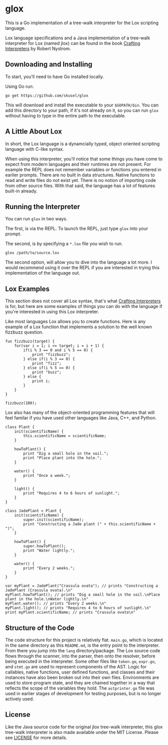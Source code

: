 # glox
This is a Go implementation of a tree-walk interpreter for the Lox scripting language. 

Lox language specifications and a Java implementation of a tree-walk interpreter for Lox (named jlox) can be found in the book [Crafting Interpreters](https://craftinginterpreters.com/) by Robert Nystrom.

## Downloading and Installing
To start, you'll need to have Go installed locally.

Using Go run:
```
go get https://github.com/skusel/glox
```

This will download and install the executable to your `$GOPATH/bin`. You can add this directory to your path, if it's not already on it, so you can run `glox` without having to type in the entire path to the executable.

## A Little About Lox
In short, the Lox language is a dynamcially typed, object oriented scripting language with C-like syntax.

When using this interpreter, you'll notice that some things you have come to expect from modern languages and their runtimes are not present. For example the REPL does not remember variables or functions you entered in earlier prompts. There are no built in data structures. Native functions to read and write files do not exist yet. There is no notion of importing code from other source files. With that said, the language has a lot of features built-in already.

## Running the Interpreter
You can run `glox` in two ways.

The first, is via the REPL. To launch the REPL, just type `glox` into your prompt.

The second, is by specifying a `*.lox` file you wish to run.

```
glox /path/to/source.lox
```

The second option, will allow you to dive into the language a lot more. I would recommend using it over the REPL if you are interested in trying this implementation of the language out.

## Lox Examples
This section does not cover all Lox syntax, that's what [Crafting Interpreters](https://craftinginterpreters.com/) is for, but here are some examples of things you can do with the language if you're interested in using this Lox interpreter.

Like most languages Lox allows you to create functions. Here is any example of a Lox function that implements a solution to the well known fizzbuzz question.

```
fun fizzbuzz(target) {
    for(var i = 1; i <= target; i = i + 1) {
        if(i % 3 == 0 and i % 5 == 0) {
            print "fizzbuzz";
        } else if(i % 3 == 0) {
            print "fizz";
        } else if(i % 5 == 0) {
            print "buzz";
        } else {
            print i;
        }
    }
}

fizzbuzz(100);
```

Lox also has many of the object-oriented programming features that will feel familar if you have used other languages like Java, C++, and Python.

```
class Plant {
    init(scientificName) {
        this.scientificName = scientificName;
    }

    howToPlant() {
        print "Dig a small hole in the soil.";
        print "Place plant into the hole.";
    }

    water() {
        print "Once a week.";
    }

    light() {
        print "Requires 4 to 6 hours of sunlight.";
    }
}

class JadePlant < Plant {
    init(scientificName) {
        super.init(scientificName);
        print "Constructing a Jade plant (" + this.scientificName + ")";
    }

    howToPlant() {
        super.howToPlant();
        print "Water lightly.";
    }

    water() {
        print "Every 2 weeks.";
    }
}

var myPlant = JadePlant("Crassula ovata"); // prints "Constructing a JadePlant (Crassula ovata).\n"
myPlant.howToPlant(); // prints "Dig a small hole in the soil.\nPlace plant in the hole.\nWater lightly.\n"
myPlant.water(); // prints "Every 2 weeks.\n"
myPlant.light(); // prints "Requires 4 to 6 hours of sunlight.\n"
print myPlant.scientificName; // prints "Crassula ovata\n"
```

## Structure of the Code
The code structure for this project is relatively flat. `main.go`, which is located in the same directory as this `README.md`, is the entry point to the interpreter. From there you jump into the `lang` directory/package. The Lox source code flows through the scanner, into the parser, then onto the resolver, before being executed in the interpreter. Some other files like `token.go`, `expr.go`, and `stmt.go` are used to represent components of the AST. Logic for callables, native functions, user defined functions, and classes and their instances have also been broken out into their own files. Environments are used to store program state, and they are chained together in a way that reflects the scope of the variables they hold. The `astprinter.go` file was used in earlier stages of development for testing purposes, but is no longer actively used.

## License
Like the Java source code for the original jlox tree-walk interpreter, this glox tree-walk interpreter is also made available under the MIT License. Please see [LICENSE](https://github.com/skusel/glox/blob/main/LICENSE) for more details.